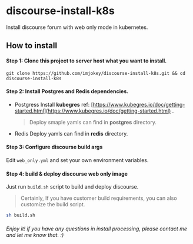 # discourse-install-k8s

Install discourse forum with web only mode in kubernetes.

## How to install

#### Step 1: Clone this project to server host what you want to install.

```shell
git clone https://github.com/imjokey/discourse-install-k8s.git && cd discourse-install-k8s
```

#### Step 2:  Install Postgres and Redis dependencies.

-  Postgress
  Install **kubegres**  ref:  [https://www.kubegres.io/doc/getting-started.html](https://www.kubegres.io/doc/getting-started.html) .
    > Deploy smaple yamls can find in **postgres** directory. 

-  Redis
  Deploy yamls  can find in **redis** directory.

#### Step 3:  Configure  discourse build args

Edit `web_only.yml` and set your own environment variables.

#### Step 4:  build & deploy  discourse web only image

Just run `build.sh` script to build and deploy discourse.

> Certainly,  If you have customer  build requirements,  you can  also customize the build script. 

```sh
sh build.sh 
```

###### Enjoy it! if you have any questions  in install processing, please contact me and let me know that. :)










